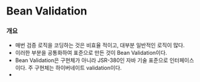 # Bean Validation
### 개요
+ 매번 검증 로직을 코딩하는 것은 비효율 적이고, 대부분 일반적인 로직이 많다.
+ 이러한 부분을 공통화하여 표준으로 만든 것이 Bean Validation이다.
+ Bean Validation은 구현체가 아니라 JSR-380인 자바 기술 표준으로 인터페이스이다. 주 구현체는 하이버네이트 validation이다.
+ 
